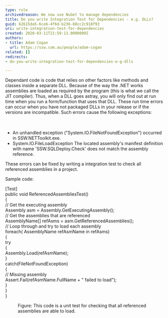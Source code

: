 ```yaml
---
type: rule
archivedreason: We now use NuGet to manage dependencies
title: Do you write Integration Test for Dependencies - e.g. DLLs?
guid: 62615da5-6ce6-4f6d-b236-88cc2c918f93
uri: write-integration-test-for-dependencies
created: 2020-03-11T21:59:13.0000000Z
authors:
- title: Adam Cogan
  url: https://ssw.com.au/people/adam-cogan
related: []
redirects:
- do-you-write-integration-test-for-dependencies-e-g-dlls

---
```



Dependant code is code that relies on other factors like methods and classes inside a separate DLL. Because of the way the .NET works assemblies are loaded as required by the program (this is what we call the JIT compiler). Thus, when a DLL goes astray, you will only find out at run time when you run a form/function that uses that DLL. These run time errors can occur when you have not packaged DLLs in your release or if the versions are incompatible. Such errors cause the following exceptions&#58;<br>
<br><excerpt class='endintro'></excerpt><br>
<ul><li>An unhandled exception (&quot;System.IO.FileNotFoundException&quot;) occurred in SSW.NETToolkit.exe.</li><li>System.IO.FileLoadException The located assembly's manifest definition with name 'SSW.SQLDeploy.Check' does not match the assembly reference.</li></ul><p>These errors can be fixed by writing a integration test to check all referenced assemblies in a project.</p><p>Sample code&#58;<b></b></p><p class="ssw15-rteElement-CodeArea">[Test]<br>public void ReferencedAssembliesTest()<br>&#123;<br> // Get the executing assembly<br> Assembly asm = Assembly.GetExecutingAssembly();<br> // Get the assemblies that are referenced<br> AssemblyName[] refAsms = asm.GetReferencedAssemblies();<br> // Loop through and try to load each assembly<br> foreach( AssemblyName refAsmName in refAsms)<br> &#123;<br> try<br> &#123;<br> Assembly.Load(refAsmName);<br>  &#125;<br> catch(FileNotFoundException)<br> &#123;<br> // Missing assembly<br> Assert.Fail(refAsmName.FullName + &quot; failed to load&quot;);<br> &#125;<br> &#125;<br>&#125;</p><dd class="ssw15-rteElement-FigureNormal">​​​Figure&#58; This code is a unit test for checking that all referenced assemblies are able to load.</dd><p><br></p>


